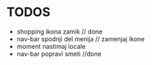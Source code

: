 # TODOS
- shopping ikona zamik // done
- nav-bar spodnji del menija // zamenjaj ikone
- moment nastimaj locale
- nav-bar popravi smeti //done
